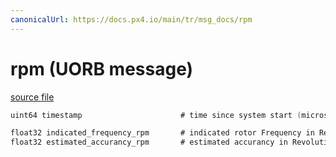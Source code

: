 ```yaml
---
canonicalUrl: https://docs.px4.io/main/tr/msg_docs/rpm
---
```


# rpm (UORB message)



[source file](https://github.com/PX4/PX4-Autopilot/blob/release/1.13/msg/rpm.msg)

```c
uint64 timestamp                      # time since system start (microseconds)

float32 indicated_frequency_rpm       # indicated rotor Frequency in Revolution per minute
float32 estimated_accurancy_rpm       # estimated accurancy in Revolution per minute

```
